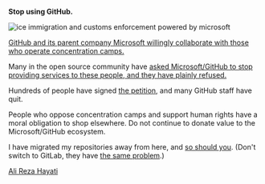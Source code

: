 **Stop using GitHub.**

![ice immigration and customs enforcement powered by microsoft](https://user-images.githubusercontent.com/2541728/41804591-60c287d8-7667-11e8-8d48-7b9ba517a7d1.png)

[GitHub and its parent company Microsoft willingly collaborate with those
who operate concentration
camps.](https://sneak.berlin/20200307/the-case-against-microsoft-and-github/)

Many in the open source community have [asked Microsoft/GitHub to stop
providing services to these people, and they have plainly
refused.](https://www.vice.com/en/article/m7jpgy/open-source-community-changing-github-avatars-drop-ice)

Hundreds of people have signed [the
petition](https://github.com/drop-ice/dear-github-2.0), and many GitHub
staff have quit.

People who oppose concentration camps and support human rights have a moral
obligation to shop elsewhere.  Do not continue to donate value to the
Microsoft/GitHub ecosystem.

I have migrated my repositories away from here,
and [so should you](https://codeberg.org).  (Don't switch to GitLab, they have [the
same
problem](https://www.theregister.com/2019/10/16/gitlab_employees_gagged/).)

[Ali Reza Hayati](https://alirezahayati.com)
